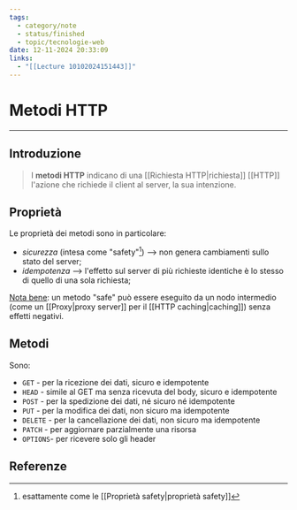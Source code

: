 ```yaml
---
tags:
  - category/note
  - status/finished
  - topic/tecnologie-web
date: 12-11-2024 20:33:09
links:
  - "[[Lecture 10102024151443]]"
---
```

# Metodi HTTP
---
## Introduzione
> I **metodi HTTP** indicano di una [[Richiesta HTTP|richiesta]] [[HTTP]] l'azione che richiede il client al server, la sua intenzione.

## Proprietà
Le proprietà dei metodi sono in particolare:
- _sicurezza_ (intesa come "safety"[^1]) --> non genera cambiamenti sullo stato del server;
- _idempotenza_ --> l'effetto sul server di più richieste identiche è lo stesso di quello di una sola richiesta;

<u>Nota bene</u>: un metodo "safe" può essere eseguito da un nodo intermedio (come un [[Proxy|proxy server]] per il [[HTTP caching|caching]]) senza effetti negativi.

## Metodi
Sono:
- `GET` - per la ricezione dei dati, sicuro e idempotente
- `HEAD` - simile al GET ma senza ricevuta del body, sicuro e idempotente
- `POST` - per la spedizione dei dati, né sicuro né idempotente
- `PUT` - per la modifica dei dati, non sicuro ma idempotente
- `DELETE` - per la cancellazione dei dati, non sicuro ma idempotente
- `PATCH` - per aggiornare parzialmente una risorsa
- `OPTIONS`- per ricevere solo gli header

## Referenze
[^1]: esattamente come le [[Proprietà safety|proprietà safety]]